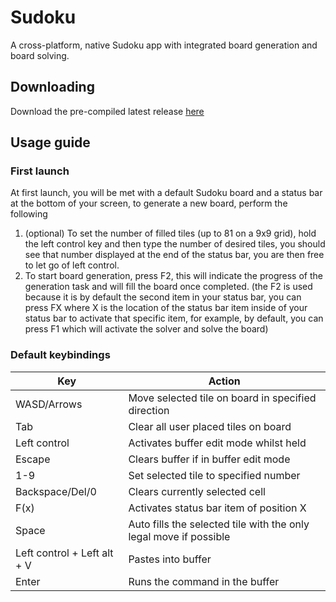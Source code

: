 # Sudoku
A cross-platform, native Sudoku app with integrated board generation and board solving.

## Downloading
Download the pre-compiled latest release [here](https://github.com/Jaycadox/sudoku/releases/latest)

## Usage guide
### First launch
At first launch, you will be met with a default Sudoku board and a status bar at the bottom of your screen, to generate a new board, perform the following
1. (optional) To set the number of filled tiles (up to 81 on a 9x9 grid), hold the left control key and then type the number of desired tiles, you should see that number displayed at the end of the status bar, you are then free to let go of left control.
2. To start board generation, press F2, this will indicate the progress of the generation task and will fill the board once completed. (the F2 is used because it is by default the second item in your status bar, you can press FX where X is the location of the status bar item inside of your status bar to activate that specific item, for example, by default, you can press F1 which will activate the solver and solve the board)

### Default keybindings
| Key                         | Action                                                            |
|-----------------------------|-------------------------------------------------------------------|
| WASD/Arrows                 | Move selected tile on board in specified direction                |
| Tab                         | Clear all user placed tiles on board                              |
| Left control                | Activates buffer edit mode whilst held                            |
| Escape                      | Clears buffer if in buffer edit mode                              |
| 1-9                         | Set selected tile to specified number                             |
| Backspace/Del/0             | Clears currently selected cell                                    |
| F(x)                        | Activates status bar item of position X                           |
| Space                       | Auto fills the selected tile with the only legal move if possible |
| Left control + Left alt + V | Pastes into buffer                                                |
| Enter                       | Runs the command in the buffer                                    |
